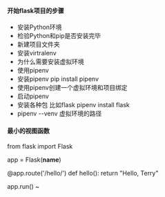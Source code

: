 #### 开始flask项目的步骤
* 安装Python环境
* 检验Python和pip是否安装完毕
* 新建项目文件夹
* 安装virtralenv
* 为什么需要安装虚拟环境
* 使用pipenv
* 安装pipenv pip install pipenv
* 使用pipenv创建一个虚拟环境和项目绑定
* 启动pipenv
* 安装各种包 比如flask pipenv install flask
* pipenv --venv 虚拟环境的路径


#### 最小的视图函数
from flask import Flask

app = Flask(__name__)

@app.route('/hello/')
def hello():
	return "Hello, Terry"

app.run()
~                              
